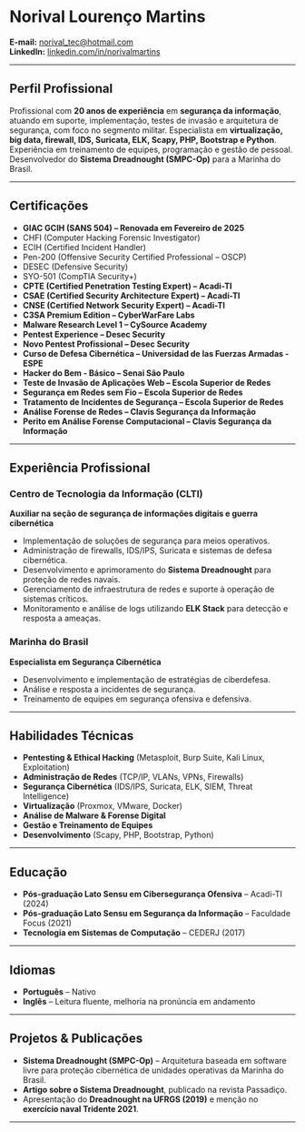 # Norival Lourenço Martins

**E-mail:** norival_tec@hotmail.com  
**LinkedIn:** [linkedin.com/in/norivalmartins](https://www.linkedin.com/in/norival-l-martins-48691a53)  

---

## **Perfil Profissional**  
Profissional com **20 anos de experiência** em **segurança da informação**, atuando em suporte, implementação, testes de invasão e arquitetura de segurança, com foco no segmento militar. Especialista em **virtualização, big data, firewall, IDS, Suricata, ELK, Scapy, PHP, Bootstrap e Python**. Experiência em treinamento de equipes, programação e gestão de pessoal. Desenvolvedor do **Sistema Dreadnought (SMPC-Op)** para a Marinha do Brasil.

---

## **Certificações**  
- **GIAC GCIH (SANS 504) – Renovada em Fevereiro de 2025**  
- CHFI (Computer Hacking Forensic Investigator)  
- ECIH (Certified Incident Handler)  
- Pen-200 (Offensive Security Certified Professional – OSCP)  
- DESEC (Defensive Security)  
- SYO-501 (CompTIA Security+)  
- **CPTE (Certified Penetration Testing Expert) – Acadi-TI**  
- **CSAE (Certified Security Architecture Expert) – Acadi-TI**  
- **CNSE (Certified Network Security Expert) – Acadi-TI**  
- **C3SA Premium Edition – CyberWarFare Labs**  
- **Malware Research Level 1 – CySource Academy**  
- **Pentest Experience – Desec Security**  
- **Novo Pentest Profissional – Desec Security**  
- **Curso de Defesa Cibernética – Universidad de las Fuerzas Armadas - ESPE**  
- **Hacker do Bem - Básico – Senai São Paulo**  
- **Teste de Invasão de Aplicações Web – Escola Superior de Redes**  
- **Segurança em Redes sem Fio – Escola Superior de Redes**  
- **Tratamento de Incidentes de Segurança – Escola Superior de Redes**  
- **Análise Forense de Redes – Clavis Segurança da Informação**  
- **Perito em Análise Forense Computacional – Clavis Segurança da Informação**  

---

## **Experiência Profissional**  
### **Centro de Tecnologia da Informação (CLTI)**  
**Auxiliar na seção de segurança de informações digitais e guerra cibernética**  
- Implementação de soluções de segurança para meios operativos.  
- Administração de firewalls, IDS/IPS, Suricata e sistemas de defesa cibernética.  
- Desenvolvimento e aprimoramento do **Sistema Dreadnought** para proteção de redes navais.  
- Gerenciamento de infraestrutura de redes e suporte à operação de sistemas críticos.  
- Monitoramento e análise de logs utilizando **ELK Stack** para detecção e resposta a ameaças.

### **Marinha do Brasil**  
**Especialista em Segurança Cibernética**  
- Desenvolvimento e implementação de estratégias de ciberdefesa.  
- Análise e resposta a incidentes de segurança.  
- Treinamento de equipes em segurança ofensiva e defensiva.

---

## **Habilidades Técnicas**  
- **Pentesting & Ethical Hacking** (Metasploit, Burp Suite, Kali Linux, Exploitation)  
- **Administração de Redes** (TCP/IP, VLANs, VPNs, Firewalls)  
- **Segurança Cibernética** (IDS/IPS, Suricata, ELK, SIEM, Threat Intelligence)  
- **Virtualização** (Proxmox, VMware, Docker)  
- **Análise de Malware & Forense Digital**  
- **Gestão e Treinamento de Equipes**  
- **Desenvolvimento** (Scapy, PHP, Bootstrap, Python)  

---

## **Educação**  
- **Pós-graduação Lato Sensu em Cibersegurança Ofensiva** – Acadi-TI (2024)  
- **Pós-graduação Lato Sensu em Segurança da Informação** – Faculdade Focus (2021)  
- **Tecnologia em Sistemas de Computação** – CEDERJ (2017)  

---

## **Idiomas**  
- **Português** – Nativo  
- **Inglês** – Leitura fluente, melhoria na pronúncia em andamento  

---

## **Projetos & Publicações**  
- **Sistema Dreadnought (SMPC-Op)** – Arquitetura baseada em software livre para proteção cibernética de unidades operativas da Marinha do Brasil.  
- **Artigo sobre o Sistema Dreadnought**, publicado na revista Passadiço.  
- Apresentação do **Dreadnought na UFRGS (2019)** e menção no **exercício naval Tridente 2021**.  

---
